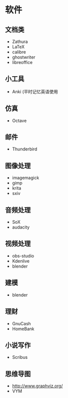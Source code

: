 # 软件

## 文档类

- Zathura
- LaTeX
- calibre
- ghostwriter
- libreoffice
## 小工具

- Anki (平时记忆英语使用


## 仿真
- Octave


## 邮件

- Thunderbird

## 图像处理

- imagemagick
- gimp
- krita
- sxiv
## 音频处理
- SoX
- audacity

## 视频处理
- obs-studio
- Kdenlive
- blender

## 建模
- blender

## 理财
- GnuCash
- HomeBank

## 小说写作

- Scribus


## 思维导图

- http://www.graphviz.org/
- VYM
